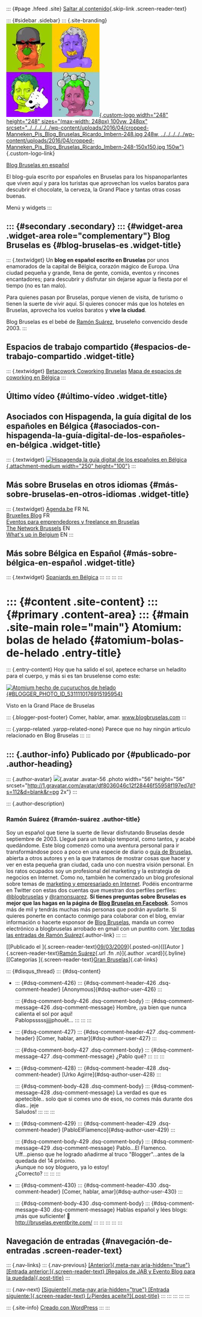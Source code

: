 ::: {#page .hfeed .site}
[Saltar al
contenido](../../../../../index.html?p=267#content){.skip-link
.screen-reader-text}

::: {#sidebar .sidebar}
::: {.site-branding}
[![](../../../../../wp-content/uploads/2016/04/cropped-Manneken_Pis_Blog_Bruselas_Ricardo_Imbern-248.jpg){.custom-logo
width="248" height="248" sizes="(max-width: 248px) 100vw, 248px"
srcset="../../../../../wp-content/uploads/2016/04/cropped-Manneken_Pis_Blog_Bruselas_Ricardo_Imbern-248.jpg 248w, ../../../../../wp-content/uploads/2016/04/cropped-Manneken_Pis_Blog_Bruselas_Ricardo_Imbern-248-150x150.jpg 150w"}](../../../../../index.html){.custom-logo-link}

[Blog Bruselas en español](../../../../../index.html)

El blog-guía escrito por españoles en Bruselas para los hispanoparlantes
que viven aquí y para los turistas que aprovechan los vuelos baratos
para descubrir el chocolate, la cerveza, la Grand Place y tantas otras
cosas buenas.

Menú y widgets
:::

::: {#secondary .secondary}
::: {#widget-area .widget-area role="complementary"}
Blog Bruselas es {#blog-bruselas-es .widget-title}
----------------

::: {.textwidget}
Un **blog en español escrito en Bruselas** por unos enamorados de la
capital de Bélgica, corazón mágico de Europa. Una ciudad pequeña y
grande, llena de gente, comida, eventos y rincones encantadores; para
descubrir y disfrutar sin dejarse aguar la fiesta por el tiempo (no es
tan malo).

Para quienes pasan por Bruselas, porque vienen de visita, de turismo o
tienen la suerte de vivir aquí. Sí quieres conocer más que los hoteles
en Bruselas, aprovecha los vuelos baratos y **vive la ciudad**.

Blog Bruselas es el bebé de [Ramón Suárez](http://www.ramonsuarez.com),
bruseleño convencido desde 2003.
:::

Espacios de trabajo compartido {#espacios-de-trabajo-compartido .widget-title}
------------------------------

::: {.textwidget}
[Betacowork Coworking Bruselas](http://www.betacowork.com) [Mapa de
espacios de coworking en Bélgica](http://coworkingbelgium.com)
:::

Último vídeo {#último-vídeo .widget-title}
------------

Asociados con Hispagenda, la guía digital de los españoles en Bélgica {#asociados-con-hispagenda-la-guía-digital-de-los-españoles-en-bélgica .widget-title}
---------------------------------------------------------------------

::: {.textwidget}
[![Hispagenda,la guía digital de los españoles en
Bélgica](../../../../../wp-content/uploads/2010/04/Hispagenda-250px.gif "Hispagenda, la guía digital de los españoles en Bélgica"){.attachment-medium
width="250" height="100"}](http://www.hispagenda.com)
:::

Más sobre Bruselas en otros idiomas {#más-sobre-bruselas-en-otros-idiomas .widget-title}
-----------------------------------

::: {.textwidget}
[Agenda.be](http://www.agenda.be) FR NL\
[Bruxelles Blog](http://www.bxlblog.be/) FR\
[Eventos para emprendedores y freelance en
Bruselas](http://www.betacowork.com/events/)\
[The Network
Brussels](http://groups.yahoo.com/group/TheNetworkBrussels/) EN\
[What\'s up in Belgium](http://www.whatsupin.be/) EN
:::

Más sobre Bélgica en Español {#más-sobre-bélgica-en-español .widget-title}
----------------------------

::: {.textwidget}
[Spaniards en Bélgica](http://www.spaniards.es/paises/belgica)
:::
:::
:::
:::

::: {#content .site-content}
::: {#primary .content-area}
::: {#main .site-main role="main"}
Atomium: bolas de helado {#atomium-bolas-de-helado .entry-title}
========================

::: {.entry-content}
Hoy que ha salido el sol, apetece echarse un heladito para el cuerpo, y
más si es tan bruselense como este:

[![Atomium hecho de cucuruchos de
helado](http://2.bp.blogspot.com/_m9ESRqvSnjc/SbTakQH-CDI/AAAAAAAACCo/cNnmAWmzdWs/s400/Helado+Atomium.jpg){#BLOGGER_PHOTO_ID_5311110176915195954}](http://2.bp.blogspot.com/_m9ESRqvSnjc/SbTakQH-CDI/AAAAAAAACCo/cNnmAWmzdWs/s1600-h/Helado+Atomium.jpg)

Visto en la Grand Place de Bruselas

::: {.blogger-post-footer}
Comer, hablar, amar. www.blogbruselas.com
:::

::: {.yarpp-related .yarpp-related-none}
Parece que no hay ningún artículo relacionado en Blog Bruselas
:::
:::

::: {.author-info}
Publicado por {#publicado-por .author-heading}
-------------

::: {.author-avatar}
![](http://1.gravatar.com/avatar/df8036046c12f28446f55958f197ed7d?s=56&d=blank&r=pg){.avatar
.avatar-56 .photo width="56" height="56"
srcset="http://1.gravatar.com/avatar/df8036046c12f28446f55958f197ed7d?s=112&d=blank&r=pg 2x"}
:::

::: {.author-description}
### Ramón Suárez {#ramón-suárez .author-title}

Soy un español que tiene la suerte de llevar disfrutando Bruselas desde
septiembre de 2003. Llegué para un trabajo temporal, como tantos, y
acabé quedándome. Este blog comenzó como una aventura personal para ir
transformándose poco a poco en una especie de diario o [guía de
Bruselas](../../../../../index.html), abierta a otros autores y en la
que tratamos de mostrar cosas que hacer y ver en esta pequeña gran
ciudad, cada uno con nuestra visión personal. En los ratos ocupados soy
un profesional del marketing y la estrategia de negocios en Internet.
Como no, también he comenzado un blog profesional sobre temas de
[marketing y empresariado en Internet](http://ramonsuarez.com). Podéis
encontrarme en Twitter con estas dos cuentas que muestran dos perfiles
perfiles: [\@blogbruselas](http://twitter.com/blogbruselas) y
[\@ramonsuarez](http://twitter.com/ramonsuarez). **Sí tienes preguntas
sobre Bruselas es mejor que las hagas en la página de [Blog Bruselas en
Facebook](http://www.facebook.com/blogbruselas)**. Somos más de mil y
tendrás muchas más personas que podrán ayudarte. Si quieres ponerte en
contacto conmigo para colaborar con el blog, enviar información o
hacerte esponsor de [Blog Bruselas](../../../../../index.html), manda un
correo electrónico a blogbruselas arrobado en gmail con un puntito com.
[Ver todas las entradas de Ramón
Suárez](../../../../2010/04/30/index.html?author=2){.author-link}
:::
:::

[[Publicado el
]{.screen-reader-text}[09/03/2009](../../../../../index.html?p=267)]{.posted-on}[[[Autor
]{.screen-reader-text}[Ramón
Suárez](../../../../2010/04/30/index.html?author=2){.url .fn
.n}]{.author .vcard}]{.byline}[[Categorías ]{.screen-reader-text}[Gran
Bruselas](../../../../category/gran-bruselas/index.html)]{.cat-links}

::: {#disqus_thread}
::: {#dsq-content}
-   ::: {#dsq-comment-426}
    ::: {#dsq-comment-header-426 .dsq-comment-header}
    [Anonymous]{#dsq-author-user-426}
    :::

    ::: {#dsq-comment-body-426 .dsq-comment-body}
    ::: {#dsq-comment-message-426 .dsq-comment-message}
    Hombre, ¡ya bien que nunca calienta el sol por aqui!\
    Pablopsssssjjjjphouêt...
    :::
    :::
    :::

-   ::: {#dsq-comment-427}
    ::: {#dsq-comment-header-427 .dsq-comment-header}
    [Comer, hablar, amar]{#dsq-author-user-427}
    :::

    ::: {#dsq-comment-body-427 .dsq-comment-body}
    ::: {#dsq-comment-message-427 .dsq-comment-message}
    ¿Pablo qué?
    :::
    :::
    :::

-   ::: {#dsq-comment-428}
    ::: {#dsq-comment-header-428 .dsq-comment-header}
    [Urko Agirre]{#dsq-author-user-428}
    :::

    ::: {#dsq-comment-body-428 .dsq-comment-body}
    ::: {#dsq-comment-message-428 .dsq-comment-message}
    La verdad es que es apetecible.. solo que si comes uno de esos, no
    comes más durante dos días.. jeje\
    Saludos!
    :::
    :::
    :::

-   ::: {#dsq-comment-429}
    ::: {#dsq-comment-header-429 .dsq-comment-header}
    [PabloElFlamenco]{#dsq-author-user-429}
    :::

    ::: {#dsq-comment-body-429 .dsq-comment-body}
    ::: {#dsq-comment-message-429 .dsq-comment-message}
    Pablo...El Flamenco. Uff...pienso que he logrado añadirme al truco
    "Blogger"...antes de la quedada del 14 próximo.\
    ¡Aunque no soy bloguero, ya lo estoy!\
    ¿Correcto?
    :::
    :::
    :::

-   ::: {#dsq-comment-430}
    ::: {#dsq-comment-header-430 .dsq-comment-header}
    [Comer, hablar, amar]{#dsq-author-user-430}
    :::

    ::: {#dsq-comment-body-430 .dsq-comment-body}
    ::: {#dsq-comment-message-430 .dsq-comment-message}
    Hablas español y lées blogs: ¡más que suficiente! 🙂\
    <http://bruselas.eventbrite.com/>
    :::
    :::
    :::
:::
:::

Navegación de entradas {#navegación-de-entradas .screen-reader-text}
----------------------

::: {.nav-links}
::: {.nav-previous}
[[Anterior]{.meta-nav aria-hidden="true"} [Entrada
anterior:]{.screen-reader-text} [Regalos de JAB y Evento Blog para la
quedada]{.post-title}](../../../../../index.html?p=266)
:::

::: {.nav-next}
[[Siguiente]{.meta-nav aria-hidden="true"} [Entrada
siguiente:]{.screen-reader-text} [¿Pierdes
aceite?]{.post-title}](../../../../../index.html?p=268)
:::
:::
:::
:::
:::

::: {.site-info}
[Creado con WordPress](https://es.wordpress.org/)
:::
:::
